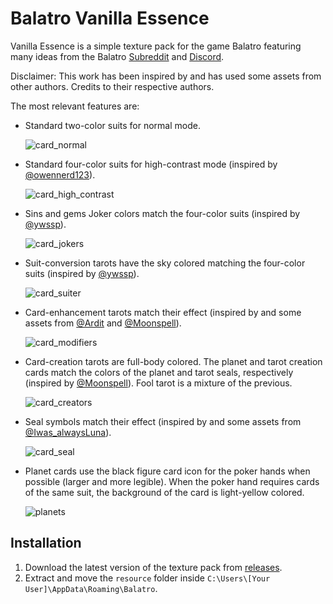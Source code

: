 # Balatro Vanilla Essence

Vanilla Essence is a simple texture pack for the game Balatro featuring many ideas from the Balatro [Subreddit](https://www.reddit.com/r/balatro/) and [Discord](https://discord.com/invite/balatro).

Disclaimer: This work has been inspired by and has used some assets from other authors. Credits to their respective authors.

The most relevant features are:

- Standard two-color suits for normal mode.

  ![card_normal](https://github.com/user-attachments/assets/803363df-3fef-48fe-aaae-0a23a6848fd0)

- Standard four-color suits for high-contrast mode (inspired by [@owennerd123](https://www.reddit.com/r/balatro/comments/1bgcmf4/four_color_deck_replacement_to_match_the_standard/)).

  ![card_high_contrast](https://github.com/user-attachments/assets/81fffc90-886d-4f5e-8755-d897a1e670d9)

- Sins and gems Joker colors match the four-color suits (inspired by [@ywssp](https://discord.com/channels/1116389027176787968/1236681231262027906)).

  ![card_jokers](https://github.com/user-attachments/assets/e379eb82-f49d-4677-805e-dda5a29c78c7)

- Suit-conversion tarots have the sky colored matching the four-color suits (inspired by [@ywssp](https://discord.com/channels/1116389027176787968/1292684173735366769)).

  ![card_suiter](https://github.com/user-attachments/assets/14ab8f57-2e3e-4628-928c-74460b285cb6)

- Card-enhancement tarots match their effect (inspired by and some assets from [@Ardit](https://github.com/Ard1tion/Improved-Booster-Tarots/releases/latest) and [@Moonspell](https://discord.com/channels/1116389027176787968/1292684173735366769)).

  ![card_modifiers](https://github.com/user-attachments/assets/7b53c6a8-975d-4f84-bddf-32fe97cae3e0)

- Card-creation tarots are full-body colored. The planet and tarot creation cards match the colors of the planet and tarot seals, respectively (inspired by [@Moonspell](https://discord.com/channels/1116389027176787968/1292684173735366769)). Fool tarot is a mixture of the previous.

  ![card_creators](https://github.com/user-attachments/assets/a2d560c2-0db1-4153-a40f-991671dcf16f)

- Seal symbols match their effect (inspired by and some assets from [@Iwas_alwaysLuna](https://discord.com/channels/1116389027176787968/1216064295633289286)).

  ![card_seal](https://github.com/user-attachments/assets/976d4e25-fec1-4df7-a4cb-9f6d7c9595b3)

- Planet cards use the black figure card icon for the poker hands when possible (larger and more legible). When the poker hand requires cards of the same suit, the background of the card is light-yellow colored.

  ![planets](https://github.com/user-attachments/assets/4ea27c37-a5bf-42cd-83c0-aee5649da860)

## Installation

1) Download the latest version of the texture pack from [releases](https://github.com/MKReyesH/BalatroVanillaEssence/releases/latest).
1) Extract and move the ```resource``` folder inside ```C:\Users\[Your User]\AppData\Roaming\Balatro```.

